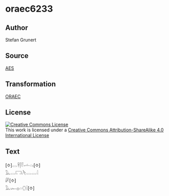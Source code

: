 # oraec6233

## Author

Stefan Grunert

## Source

[AES](https://github.com/simondschweitzer/aes)

## Transformation

[ORAEC](https://oraec.github.io/)

## License

<a rel="license" href="http://creativecommons.org/licenses/by-sa/4.0/"><img alt="Creative Commons License" style="border-width:0" src="https://i.creativecommons.org/l/by-sa/4.0/88x31.png" /></a><br />This work is licensed under a <a rel="license" href="http://creativecommons.org/licenses/by-sa/4.0/">Creative Commons Attribution-ShareAlike 4.0 International License</a>

## Text

[⯑]𓂋𓋹𓋴𓍋𓌡𓏏𓏤[⯑]<br>
𓅓𓂋𓉐𓏤𓌸𓂋𓂋𓇋<br>
𓏞[⯑]<br>
𓅓𓆱𓐍𓏏𓂘𓍛[⯑]<br>
